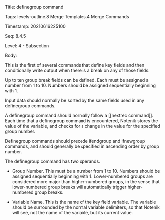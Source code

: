 Title:  definegroup command

Tags:   levels-outline.8 Merge Templates.4 Merge Commands

Timestamp: 20210616225100

Seq:    8.4.5

Level:  4 - Subsection

Body: 

This is the first of several commands that define key fields and then conditionally write output when there is a break on any of those fields. 

Up to ten group break fields can be defined. Each must be assigned a number from 1 to 10. Numbers should be assigned sequentially beginning with 1. 

Input data should normally be sorted by the same fields used in any definegroup commands. 

A definegroup command should normally follow a [[nextrec command]]. Each time that a definegroup command is encountered, Notenik stores the value of the variable, and checks for a change in the value for the specified group number. 

Definegroup commands should precede ifendgroup and ifnewgroup commands, and should generally be specified in ascending order by group number. 

The definegroup command has two operands.

* Group Number. This must be a number from 1 to 10. Numbers should be assigned sequentially beginning with 1. Lower-numbered groups are considered more major than higher-numbered groups, in the sense that lower-numbered group breaks will automatically trigger higher-numbered group breaks.

* Variable Name. This is the name of the key field variable. The variable should be surrounded by the normal variable delimiters, so that Notenik will see, not the name of the variable, but its current value.
